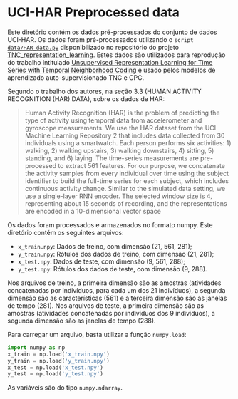 # UCI-HAR Preprocessed data

Este diretório contém os dados pré-processados do conjunto de dados UCI-HAR. Os dados foram pré-processados utilizando o `script` [`data/HAR_data.py`](https://github.com/sanatonek/TNC_representation_learning/blob/master/data/HAR_data.py) disponibilizado no repositório do projeto [TNC_representation_learning](https://github.com/sanatonek/TNC_representation_learning). Estes dados são utilizados para reprodução do trabalho intitulado [Unsupervised Representation Learning for Time Series with Temporal Neighborhood Coding](https://openreview.net/forum?id=8qDwejCuCN) e usado pelos modelos de aprendizado auto-supervisionado TNC e CPC.

Segundo o trabalho dos autores, na seção 3.3 (HUMAN ACTIVITY RECOGNITION (HAR) DATA), sobre os dados de HAR:

> Human Activity Recognition (HAR) is the problem of predicting the type of activity using temporal data from accelerometer and gyroscope measurements. We use the HAR dataset from the UCI Machine Learning Repository 2 that includes data collected from 30 individuals using a smartwatch. Each person performs six activities: 1) walking, 2) walking upstairs, 3) walking downstairs, 4) sitting, 5) standing, and 6) laying. The time-series measurements are pre-processed to extract 561 features. For our purpose, we concatenate the activity samples from every individual over time using the subject identifier to build the full-time series for each subject, which includes continuous activity change. Similar to the simulated data setting, we use a single-layer RNN encoder. The selected window size is 4, representing about 15 seconds of recording, and the representations are encoded in a 10-dimensional vector space

Os dados foram processados e armazenados no formato numpy. Este diretório contém os seguintes arquivos:
* `x_train.npy`: Dados de treino, com dimensão (21, 561, 281);
* `y_train.npy`: Rótulos dos dados de treino, com dimensão (21, 281);
* `x_test.npy`: Dados de teste, com dimensão (9, 561, 288);
* `y_test.npy`: Rótulos dos dados de teste, com dimensão (9, 288).

Nos arquivos de treino, a primeira dimensão são as amostras (atividades concatenadas por indivíduos, para cada um dos 21 indivíduos), a segunda dimensão são as características (561) e a terceira dimensão são as janelas de tempo (281). Nos arquivos de teste, a primeira dimensão são as amostras (atividades concatenadas por indivíduos dos 9 indivíduos), a segunda dimensão são as janelas de tempo (288).

Para carregar um arquivo, basta utilizar a função `numpy.load`:

```python
import numpy as np
x_train = np.load('x_train.npy')
y_train = np.load('y_train.npy')
x_test = np.load('x_test.npy')
y_test = np.load('y_test.npy')
```

As variáveis são do tipo `numpy.ndarray`.